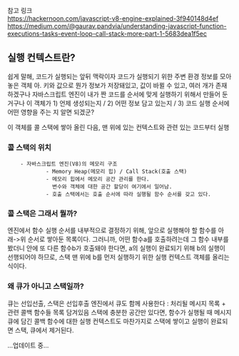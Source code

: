 참고 링크<br>
https://hackernoon.com/javascript-v8-engine-explained-3f940148d4ef
https://medium.com/@gaurav.pandvia/understanding-javascript-function-executions-tasks-event-loop-call-stack-more-part-1-5683dea1f5ec

## 실행 컨텍스트란?
쉽게 말해, 코드가 실행되는 앞뒤 맥락이자
코드가 실행되기 위한 주변 환경 정보를 모아 놓은 객체
아. 키와 값으로 뭔가 정보가 저장돼있고, 값이 바뀔 수 있고, 여러 개가 존재하겠구나
자바스크립트 엔진이 내가 짠 코드를 순서에 맞게 실행하기 위해서 만들어 둔 거구나
이 객체가 1) 언제 생성되는지 / 2) 어떤 정보 담고 있는지 /  3) 코드 실행 순서에 어떤 영향을 주는 지 알면 되겠군?

이 객체를 콜 스택에 쌓아 올린 다음, 맨 위에 있는 컨텍스트와 관련 있는 코드부터 실행
### 콜 스택의 위치
		- 자바스크립트 엔진(V8)의 메모리 구조
				- Memory Heap(메모리 힙) / Call Stack(호출 스택)
				- 메모리 힙에서 메모리 공간 관리를 한다. 
				  변수와 객체에 대한 공간 할당이 여기에서 일어남.
				- 호출 스택에서는 호출 순서에 따라 실행될 함수 순서를 갖고 있다.

### 콜 스택은 그래서 뭘까?
엔진에서 함수 실행 순서를 내부적으로 결정하기 위해, 앞으로 실행해야 할 함수를 아래->위 순서로 쌓아둔 목록이다.
그러니까, 어떤 함수a를 호출하려는데 그 함수 내부를 봤더니 안에 또 다른 함수b가 호출돼야 한다면, a의 실행이 완료되기 위해 b의 실행이 선행되어야 하므로, 스택 맨 위에 b를 먼저 실행하기 위한 실행 컨텍스트 객체를 올리는 식이다.

### 왜 큐가 아니고 스택일까?
큐는 선입선출, 스택은 선입후출
엔진에서 큐도 함께 사용한다 : 처리될 메시지 목록 + 관련 콜백 함수들 목록 담겨있음
스택에 충분한 공간만 있다면, 함수가 실행될 때 메시지큐에 담긴 콜백 함수에 대한 실행 컨텍스트도 마찬가지로 스택에 쌓이고 실행이 완료되면 스택, 큐에서 제거된다.

...업데이트 중...
